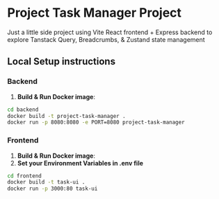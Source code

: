 # Project Task Manager Project
Just a little side project using Vite React frontend + Express backend to explore Tanstack Query, Breadcrumbs, & Zustand state management

## Local Setup instructions
### Backend
1. **Build & Run Docker image**:
```bash
cd backend
docker build -t project-task-manager .
docker run -p 8080:8080 -e PORT=8080 project-task-manager
```

### Frontend
1. **Build & Run Docker image**:
2. **Set your Environment Variables in .env file**
```bash
cd frontend
docker build -t task-ui .
docker run -p 3000:80 task-ui 
```